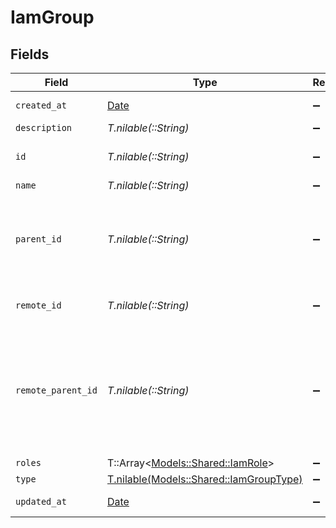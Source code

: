 # IamGroup


## Fields

| Field                                                                                          | Type                                                                                           | Required                                                                                       | Description                                                                                    | Example                                                                                        |
| ---------------------------------------------------------------------------------------------- | ---------------------------------------------------------------------------------------------- | ---------------------------------------------------------------------------------------------- | ---------------------------------------------------------------------------------------------- | ---------------------------------------------------------------------------------------------- |
| `created_at`                                                                                   | [Date](https://ruby-doc.org/stdlib-2.6.1/libdoc/date/rdoc/Date.html)                           | :heavy_minus_sign:                                                                             | N/A                                                                                            | 2021-01-01T01:01:01.000Z                                                                       |
| `description`                                                                                  | *T.nilable(::String)*                                                                          | :heavy_minus_sign:                                                                             | N/A                                                                                            |                                                                                                |
| `id`                                                                                           | *T.nilable(::String)*                                                                          | :heavy_minus_sign:                                                                             | Unique identifier                                                                              | 8187e5da-dc77-475e-9949-af0f1fa4e4e3                                                           |
| `name`                                                                                         | *T.nilable(::String)*                                                                          | :heavy_minus_sign:                                                                             | N/A                                                                                            |                                                                                                |
| `parent_id`                                                                                    | *T.nilable(::String)*                                                                          | :heavy_minus_sign:                                                                             | The parent group id for when a group belongs to another group.                                 |                                                                                                |
| `remote_id`                                                                                    | *T.nilable(::String)*                                                                          | :heavy_minus_sign:                                                                             | Provider's unique identifier                                                                   | 8187e5da-dc77-475e-9949-af0f1fa4e4e3                                                           |
| `remote_parent_id`                                                                             | *T.nilable(::String)*                                                                          | :heavy_minus_sign:                                                                             | Provider's unique identifier of the parent group id for when a group belongs to another group. | e3cb75bf-aa84-466e-a6c1-b8322b257a48                                                           |
| `roles`                                                                                        | T::Array<[Models::Shared::IamRole](../../models/shared/iamrole.md)>                            | :heavy_minus_sign:                                                                             | N/A                                                                                            |                                                                                                |
| `type`                                                                                         | [T.nilable(Models::Shared::IamGroupType)](../../models/shared/iamgrouptype.md)                 | :heavy_minus_sign:                                                                             | N/A                                                                                            |                                                                                                |
| `updated_at`                                                                                   | [Date](https://ruby-doc.org/stdlib-2.6.1/libdoc/date/rdoc/Date.html)                           | :heavy_minus_sign:                                                                             | N/A                                                                                            | 2021-01-01T01:01:01.000Z                                                                       |